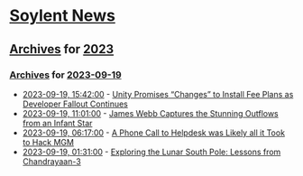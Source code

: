 # [Soylent News](../../../README.md)

## [Archives](../../index.md) for [2023](../index.md)

### [Archives](../../index.md) for [2023-09-19](index.md)

* [2023-09-19, 15:42:00](https://soylentnews.org/article.pl?sid=23/09/18/1815207&from=rss) - [Unity Promises “Changes” to Install Fee Plans as Developer Fallout Continues](https://soylentnews.org/article.pl?sid=23/09/18/1815207&from=rss)
* [2023-09-19, 11:01:00](https://soylentnews.org/article.pl?sid=23/09/18/1359238&from=rss) - [James Webb Captures the Stunning Outflows from an Infant Star](https://soylentnews.org/article.pl?sid=23/09/18/1359238&from=rss)
* [2023-09-19, 06:17:00](https://soylentnews.org/article.pl?sid=23/09/18/0140242&from=rss) - [A Phone Call to Helpdesk was Likely all it Took to Hack MGM](https://soylentnews.org/article.pl?sid=23/09/18/0140242&from=rss)
* [2023-09-19, 01:31:00](https://soylentnews.org/article.pl?sid=23/09/18/0259231&from=rss) - [Exploring the Lunar South Pole: Lessons from Chandrayaan-3](https://soylentnews.org/article.pl?sid=23/09/18/0259231&from=rss)
